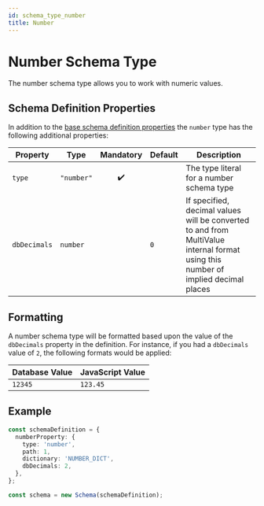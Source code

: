 ```yaml
---
id: schema_type_number
title: Number
---
```


# Number Schema Type

The number schema type allows you to work with numeric values.

## Schema Definition Properties

In addition to the [base schema definition properties](../schema_basics#properties-common-to-all-schema-definitions) the `number` type has the following additional properties:

| Property     | Type       |     Mandatory      | Default | Description                                                                                                                       |
| ------------ | ---------- | :----------------: | ------- | --------------------------------------------------------------------------------------------------------------------------------- |
| `type`       | `"number"` | :heavy_check_mark: |         | The type literal for a number schema type                                                                                         |
| `dbDecimals` | `number`   |                    | `0`     | If specified, decimal values will be converted to and from MultiValue internal format using this number of implied decimal places |

## Formatting

A number schema type will be formatted based upon the value of the `dbDecimals` property in the definition. For instance, if you had a `dbDecimals` value of `2`, the following formats would be applied:

| Database Value | JavaScript Value |
| -------------- | ---------------- |
| `12345`        | `123.45`         |

## Example

```ts
const schemaDefinition = {
  numberProperty: {
    type: 'number',
    path: 1,
    dictionary: 'NUMBER_DICT',
    dbDecimals: 2,
  },
};

const schema = new Schema(schemaDefinition);
```
